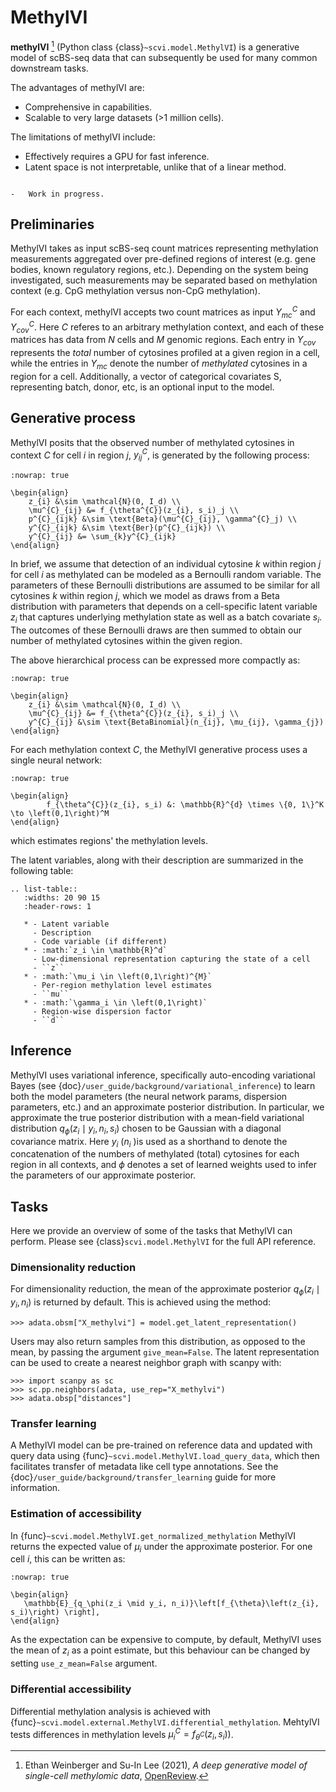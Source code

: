 # MethylVI

**methylVI** [^ref1] (Python class {class}`~scvi.model.MethylVI`) is a generative model of scBS-seq data that can subsequently
be used for many common downstream tasks.

The advantages of methylVI are:

-   Comprehensive in capabilities.
-   Scalable to very large datasets (>1 million cells).

The limitations of methylVI include:

-   Effectively requires a GPU for fast inference.
-   Latent space is not interpretable, unlike that of a linear method.

```{topic} Tutorials:

-   Work in progress.
```

## Preliminaries

MethylVI takes as input scBS-seq count matrices representing methylation measurements aggregated over pre-defined
regions of interest (e.g. gene bodies, known regulatory regions, etc.). Depending on the system being investigated,
such measurements may be separated based on methylation context (e.g. CpG methylation versus non-CpG methylation).

For each context, methylVI accepts two count matrices as input $Y^{C}_{mc}$ and $Y^{C}_{cov}$. Here $C$ referes to
an arbitrary methylation context, and each of these matrices has data from $N$ cells and $M$ genomic regions.
Each entry in $Y_{cov}$ represents the _total_ number of cytosines profiled at a given region in a cell, while the
entries in $Y_{mc}$ denote the number of _methylated_ cytosines in a region  for a cell.  Additionally, a vector of
categorical covariates S, representing batch, donor, etc, is an optional input to the model.

## Generative process

MethylVI posits that the observed number of methylated cytosines in context $C$ for cell $i$ in region $j$,
$y^{C}_{ij}$,  is generated by the following process:

```{math}
:nowrap: true

\begin{align}
    z_{i} &\sim \mathcal{N}(0, I_d) \\
    \mu^{C}_{ij} &= f_{\theta^{C}}(z_{i}, s_i)_j \\
    p^{C}_{ijk} &\sim \text{Beta}(\mu^{C}_{ij}, \gamma^{C}_j) \\
    y^{C}_{ijk} &\sim \text{Ber}(p^{C}_{ijk}) \\
    y^{C}_{ij} &= \sum_{k}y^{C}_{ijk}
\end{align}
```

In brief, we assume that detection of an individual cytosine $k$ within region $j$ for cell $i$ as methylated
can  be modeled as a Bernoulli random variable. The parameters of these Bernoulli distributions are
assumed to be similar for all cytosines $k$ within region $j$, which we model as draws from a Beta distribution with
parameters that depends on a cell-specific latent variable $z_i$ that captures underlying methylation state as well
as a batch covariate $s_i$. The outcomes of these Bernoulli draws are then summed to obtain our number of methylated
cytosines within the given region.

The above hierarchical process can be expressed more compactly as:

```{math}
:nowrap: true

\begin{align}
    z_{i} &\sim \mathcal{N}(0, I_d) \\
    \mu^{C}_{ij} &= f_{\theta^{C}}(z_{i}, s_i)_j \\
    y^{C}_{ij} &\sim \text{BetaBinomial}(n_{ij}, \mu_{ij}, \gamma_{j})
\end{align}
```

For each methylation context $C$, the MethylVI generative process uses a single neural network:

```{math}
:nowrap: true

\begin{align}
        f_{\theta^{C}}(z_{i}, s_i) &: \mathbb{R}^{d} \times \{0, 1\}^K \to \left(0,1\right)^M
\end{align}
```

which estimates regions' the methylation levels.

The latent variables, along with their description are summarized in the following table:

```{eval-rst}
.. list-table::
   :widths: 20 90 15
   :header-rows: 1

   * - Latent variable
     - Description
     - Code variable (if different)
   * - :math:`z_i \in \mathbb{R}^d`
     - Low-dimensional representation capturing the state of a cell
     - ``z``
   * - :math:`\mu_i \in \left(0,1\right)^{M}`
     - Per-region methylation level estimates
     - ``mu``
   * - :math:`\gamma_i \in \left(0,1\right)`
     - Region-wise dispersion factor
     - ``d``
```

## Inference

MethylVI uses variational inference, specifically auto-encoding variational Bayes
(see {doc}`/user_guide/background/variational_inference`) to learn both the model parameters (the neural network params,
dispersion parameters, etc.) and an approximate posterior distribution. In particular, we approximate the true posterior
distribution with a mean-field variational distribution $q_{\phi}(z_i \mid y_i, n_i, s_i)$ chosen to be Gaussian
with a diagonal covariance matrix. Here $y_i$ ($n_i$ )is used as a shorthand to denote the concatenation of the numbers
of methylated (total) cytosines for each region in all contexts, and $\phi$ denotes a set of learned weights used to
infer the parameters of our approximate posterior.

## Tasks

Here we provide an overview of some of the tasks that MethylVI can perform. Please see {class}`scvi.model.MethylVI`
for the full API reference.

### Dimensionality reduction

For dimensionality reduction, the mean of the approximate posterior $q_\phi(z_i \mid y_i, n_i)$ is returned by default.
This is achieved using the method:

```
>>> adata.obsm["X_methylvi"] = model.get_latent_representation()
```

Users may also return samples from this distribution, as opposed to the mean, by passing the argument `give_mean=False`.
The latent representation can be used to create a nearest neighbor graph with scanpy with:

```
>>> import scanpy as sc
>>> sc.pp.neighbors(adata, use_rep="X_methylvi")
>>> adata.obsp["distances"]
```

### Transfer learning

A MethylVI model can be pre-trained on reference data and updated with query data using {func}`~scvi.model.MethylVI.load_query_data`, which then facilitates transfer of metadata like cell type annotations. See the {doc}`/user_guide/background/transfer_learning` guide for more information.

### Estimation of accessibility

In {func}`~scvi.model.MethylVI.get_normalized_methylation` MethylVI returns the expected value of $\mu_i$ under the approximate posterior. For one cell $i$, this can be written as:

```{math}
:nowrap: true

\begin{align}
   \mathbb{E}_{q_\phi(z_i \mid y_i, n_i)}\left[f_{\theta}\left(z_{i}, s_i)\right) \right],
\end{align}
```

As the expectation can be expensive to compute, by default, MethylVI uses the mean of $z_i$ as a point estimate, but this behaviour can be changed by setting `use_z_mean=False` argument.

### Differential accessibility

Differential methylation analysis is achieved with {func}`~scvi.model.external.MethylVI.differential_methylation`.
MehtylVI tests differences in methylation levels $\mu^{C}_{i} = f_{\theta^{C}}\left(z_{i}, s_i)\right)$.

[^ref1]:
    Ethan Weinberger and Su-In Lee (2021),
    _A deep generative model of single-cell methylomic data_,
    [OpenReview](https://openreview.net/forum?id=Mg2DM0F3AY).
